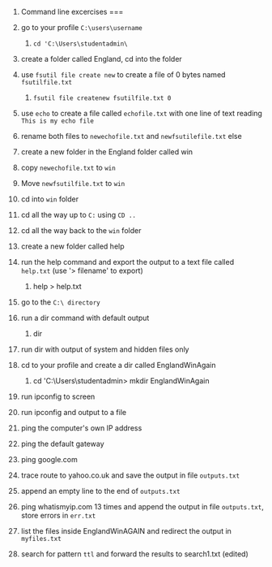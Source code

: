 1. Command line excercises
===

1. go to your profile `C:\users\username` 
   1. `cd 'C:\Users\studentadmin\`
2. create a folder called England, cd into the folder
3. use `fsutil file create new` to create a file of 0 bytes named `fsutilfile.txt` 
   1. `fsutil file createnew fsutilfile.txt 0`
4. use `echo` to create a file called `echofile.txt` with one line of text reading `This is my echo file`
5. rename both files to `newechofile.txt` and `newfsutilefile.txt` else
6. create a new folder in the England folder called win
7. copy `newechofile.txt` to `win`
8. Move `newfsutilfile.txt` to `win`
9. cd into `win` folder
10. cd all the way up to `C:` using `CD ..`
11. cd all the way back to the `win` folder
12. create a new folder called help
13. run the help command and export the output to a text file called `help.txt`  (use '> filename' to export)
    1. help > help.txt
14. go to the `C:\ directory`
15. run a dir command with default output
    1. dir
16. run dir with output of system and hidden files only
17. cd to your profile and create a dir called EnglandWinAgain
    1. cd 'C:\Users\studentadmin> mkdir EnglandWinAgain
18. run ipconfig to screen
19. run ipconfig and output to a file
20. ping the computer's own IP address
21. ping the default gateway
22. ping google.com
23. trace route to yahoo.co.uk and save the output in file `outputs.txt`
24. append an empty line to the end of `outputs.txt`
25. ping whatismyip.com 13 times and append the output in file `outputs.txt`, store errors in `err.txt`
26. list the files inside EnglandWinAGAIN and redirect the output in `myfiles.txt`
27. search for pattern `ttl` and forward the results to search1.txt (edited)
